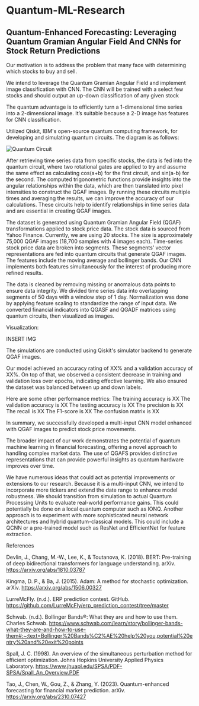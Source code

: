 # Quantum-ML-Research

## Quantum-Enhanced Forecasting: Leveraging Quantum Gramian Angular Field And CNNs for Stock Return Predictions

Our motivation is to address the problem that many face with determining which stocks to buy and sell.

We intend to leverage the Quantum Gramian Angular Field and implement image classification with CNN. The CNN will be trained with a select few stocks and should output an up-down classification of any given stock

The quantum advantage is to efficiently turn a 1-dimensional time series into a 2-dimensional image. It’s suitable because a 2-D image has features for CNN classification.

Utilized Qiskit, IBM's open-source quantum computing framework, for developing and simulating quantum circuits. The diagram is as follows:

![Quantum Circuit](path/to/Quantum_Circuit.png)

After retrieving time series data from specific stocks, the data is fed into the quantum circuit, where two rotational gates are applied to try and assume the same effect as calculating cos(a+b) for the first circuit, and sin(a-b) for the second. The computed trigonometric functions provide insights into the angular relationships within the data, which are then translated into pixel intensities to construct the QGAF images. By running these circuits multiple times and averaging the results, we can improve the accuracy of our calculations. These circuits help to identify relationships in time series data and are essential in creating QGAF images.

The dataset is generated using Quantum Gramian Angular Field (QGAF) transformations applied to stock price data. The stock data is sourced from Yahoo Finance. Currently, we are using 20 stocks. The size is approximately 75,000 QGAF images (18,700 samples with 4 images each). Time-series stock price data are broken into segments. These segments’ vector representations are fed into quantum circuits that generate QGAF images. The features include the moving average and bollinger bands. Our CNN implements both features simultaneously for the interest of producing more refined results.

The data is cleaned by removing missing or anomalous data points to ensure data integrity. We divided time series data into overlapping segments of 50 days with a window step of 1 day. Normalization was done by applying feature scaling to standardize the range of input data. We converted financial indicators into QGASF and QGADF matrices using quantum circuits, then visualized as images.

Visualization:

INSERT IMG

The simulations are conducted using Qiskit's simulator backend to generate QGAF images. 

Our model achieved an accuracy rating of XX% and a validation accuracy of XX%. On top of that, we observed a consistent decrease in training and validation loss over epochs, indicating effective learning. We also ensured the dataset was balanced between up and down labels. 

Here are some other performance metrics:
The training accuracy is XX
The validation accuracy is XX
The testing accuracy is XX
The precision is XX
The recall is XX
The F1-score is XX
The confusion matrix is XX


In summary, we successfully developed a multi-input CNN model enhanced with QGAF images to predict stock price movements.

The broader impact of our work demonstrates the potential of quantum machine learning in financial forecasting, offering a novel approach to handling complex market data. The use of QGAFS provides distinctive representations that can provide powerful insights as quantum hardware improves over time.

We have numerous ideas that could act as potential improvements or extensions to our research. Because it is a multi-input CNN, we intend to incorporate more tickers and extend the date range to enhance model robustness. We should transition from simulation to actual Quantum Processing Units to evaluate real-world performance gains. This could potentially be done on a local quantum computer such as IONQ. Another approach is to experiment with more sophisticated neural network architectures and hybrid quantum-classical models. This could include a QCNN or a pre-trained model such as ResNet and EfficientNet for feature extraction. 

References

Devlin, J., Chang, M.-W., Lee, K., & Toutanova, K. (2018). BERT: Pre-training of deep bidirectional transformers for language understanding. arXiv.
https://arxiv.org/abs/1810.03787

Kingma, D. P., & Ba, J. (2015). Adam: A method for stochastic optimization. arXiv. https://arxiv.org/abs/1506.00327

LurreMcFly. (n.d.). ERP prediction contest. GitHub. https://github.com/LurreMcFly/erp_prediction_contest/tree/master

Schwab. (n.d.). Bollinger Bands®: What they are and how to use them. Charles Schwab.
https://www.schwab.com/learn/story/bollinger-bands-what-they-are-and-how-to-use-them#:~:text=Bollinger%20Bands%C2%AE%20help%20you,potential%20entry%20and%20exit%20points

Spall, J. C. (1998). An overview of the simultaneous perturbation method for efficient optimization. Johns Hopkins University Applied Physics Laboratory. https://www.jhuapl.edu/SPSA/PDF-SPSA/Spall_An_Overview.PDF

Tao, J., Chen, W., Gou, Z., & Zhang, Y. (2023). Quantum-enhanced forecasting for financial market prediction. arXiv. https://arxiv.org/abs/2310.07427





